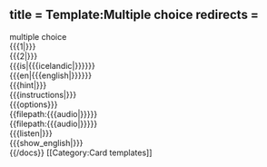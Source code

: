 title = Template:Multiple choice
redirects =
---

<div class="card" data-type="vocabulary" data-children="object">
<div data-name="type" data-children="string">multiple choice</div>
<div data-name="from" data-children="string">{{{1|}}}</div>
<div data-name="to" data-children="string">{{{2|}}}</div>
<div data-name="icelandic">{{{is|{{{icelandic|}}}}}}</div>
<div data-name="english">{{{en|{{{english|}}}}}}</div>
<div data-name="hint">{{{hint|}}}</div>
<div data-name="instructions">{{{instructions|}}}</div>
<div data-name="options" data-children="array">{{{options}}}</div>
<div data-name="audio" data-children="string" class="hidden">{{filepath:{{{audio|}}}}}</div>
<div data-name="audio" data-children="string" class="hidden">{{filepath:{{{audio|}}}}}</div>
<div data-name="listen" data-children="boolean">{{{listen|}}}</div>
<div data-name="show_english" data-children="boolean">{{{show_english|}}}</div>
</div><noinclude>
{{/docs}}
[[Category:Card templates]]
</noinclude>